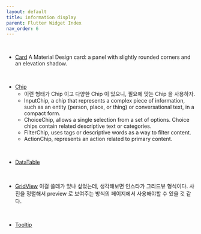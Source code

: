 ```yaml
---
layout: default
title: information display
parent: Flutter Widget Index
nav_order: 6
---
```


<br>

- [Card](https://api.flutter.dev/flutter/material/Card-class.html)
  A Material Design card: a panel with slightly rounded corners and an elevation shadow.

<br>

- [Chip](https://api.flutter.dev/flutter/material/Chip-class.html)
  - 이런 형태가 Chip 이고 다양한 Chip 이 있으니, 필요에 맞는 Chip 을 사용하자.
  - InputChip, a chip that represents a complex piece of information, such as an entity (person, place, or thing) or conversational text, in a compact form.
  - ChoiceChip, allows a single selection from a set of options. Choice chips contain related descriptive text or categories.
  - FilterChip, uses tags or descriptive words as a way to filter content.
  - ActionChip, represents an action related to primary content.

<br>

- [DataTable](https://api.flutter.dev/flutter/material/DataTable-class.html)

<br>

- [GridView](https://api.flutter.dev/flutter/widgets/GridView-class.html)
  이걸 쓸데가 있나 싶었는데, 생각해보면 인스타가 그리드뷰 형식이다. 사진을 정렬해서 preview 로 보여주는 방식의 페이지에서 사용해야할 수 있을 것 같다.

<br>

- [Tooltip](https://api.flutter.dev/flutter/material/Tooltip-class.html)
